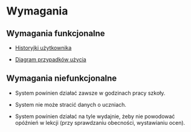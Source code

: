 # Wymagania

## Wymagania funkcjonalne

* [Historyjki użytkownika](./historyjki.md)

* [Diagram przypadków użycia](./diagram/diagram_szkola.png)

## Wymagania niefunkcjonalne

* System powinien działać zawsze w godzinach pracy szkoły.

* System nie może stracić danych o uczniach.

* System powinien działać na tyle wydajnie, żeby nie powodować opóźnień w lekcji
  (przy sprawdzaniu obecności, wystawianiu ocen).

